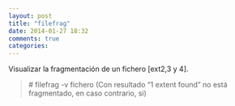 ```yaml
---
layout: post
title: "filefrag"
date: 2014-01-27 18:32
comments: true
categories: 
---
```

Visualizar la fragmentación de un fichero [ext2,3 y 4]. 

>\# filefrag -v fichero (Con resultado “1 extent found” no está fragmentado, en caso contrario, si) 


